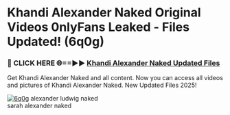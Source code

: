 # Khandi Alexander Naked Original Videos 0nlyFans Leaked - Files Updated! (6q0g)

<h3>🔴 CLICK HERE 🌐==►► <a href="https://tinyurl.com/up5wt9bj" rel="nofollow">Khandi Alexander Naked Updated Files</a></h3>

Get Khandi Alexander Naked and all content. Now you can access all videos and pictures of Khandi Alexander Naked. New Updated Files 2025!

[![6q0g](https://i.imgur.com/ABiUzMV.gif)](https://tinyurl.com/up5wt9bj)
alexander ludwig naked<br>
sarah alexander naked